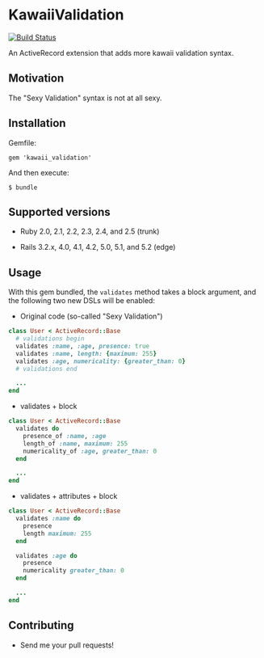 # KawaiiValidation
[![Build Status](https://github.com/amatsuda/kawaii_validation/actions/workflows/main.yml/badge.svg)](https://github.com/amatsuda/kawaii_validation/actions)

An ActiveRecord extension that adds more kawaii validation syntax.

## Motivation

The "Sexy Validation" syntax is not at all sexy.

## Installation

Gemfile:

    gem 'kawaii_validation'

And then execute:

    $ bundle

## Supported versions

* Ruby 2.0, 2.1, 2.2, 2.3, 2.4, and 2.5 (trunk)

* Rails 3.2.x, 4.0, 4.1, 4.2, 5.0, 5.1, and 5.2 (edge)

## Usage

With this gem bundled, the `validates` method takes a block argument, and the following two new DSLs will be enabled:

* Original code (so-called "Sexy Validation")

```ruby
class User < ActiveRecord::Base
  # validations begin
  validates :name, :age, presence: true
  validates :name, length: {maximum: 255}
  validates :age, numericality: {greater_than: 0}
  # validations end

  ...
end
```

* validates + block

```ruby
class User < ActiveRecord::Base
  validates do
    presence_of :name, :age
    length_of :name, maximum: 255
    numericality_of :age, greater_than: 0
  end

  ...
end
```

* validates + attributes + block

```ruby
class User < ActiveRecord::Base
  validates :name do
    presence
    length maximum: 255
  end

  validates :age do
    presence
    numericality greater_than: 0
  end

  ...
end
```

## Contributing

* Send me your pull requests!
